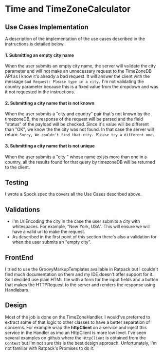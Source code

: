 # Time and TimeZoneCalculator 

## Use Cases Implementation
A description of the implementation of the use cases described in the instructions is detailed below.
#### 1. Submitting an empty city name

When the user submits an empty city name, the server will validate the city parameter and will not make an unnecessary 
request to the TimeZoneDB API as I know it's already a bad request. 
It will answer the client with the message `Bad Request: Please type in a city.` I'm not validating the country parameter because 
this is a fixed value from the dropdown and was it not requested in the instructions. 

#### 2. Submitting a city name that is not known 
When the user submits a "city and country" pair that's not known by the timezoneDB, the response of the request will be 
parsed and the field "status" of the payload will be checked. Since it's value will be different than "OK", we know the
the city was not found. 
In that case the server will return: `Sorry, We couldn't find that city. Please try a different one.`

#### 3. Submitting a city name that is not unique
When the user submits a "city " whose name exists more than one in a country, all the results found for that query by 
timezoneDB will be returned to the client.

## Testing
I wrote a Spock spec tha covers all the Use Cases described above.

## Validations
- I'm UriEncoding the city in the case the user submits a city with whitespaces. For example, "New York, USA". This will 
ensure we will have a valid url to make the request.
- As described in the first point of this section there's also a validation for when the user submits an "empty city".

## FrontEnd
I tried to use the GroovyMarkupTemplates available in Ratpack but I couldn't find much documentation on them and my IDE
doesn't offer support for it. So I decided use plain HTML file with a form for the input fields and a button that makes 
the HTTPRequest to the server and renders the response using Handlebars.

## Design
Most of the job is done on the TimeZoneHandler. I would've preferred to extract some of that logic to other classes to 
have a better separation of concerns. For example wrap the **httpClient** on a service and inject 
this service in the Handler as imo an HttpClient is more low level. I've seen several examples on github where the `HttpClient` is 
obtained from the `Context` but I'm not sure this is the best design approach. Unfortunately, I'm not familiar with Ratpack's Promises to do it. 





 

